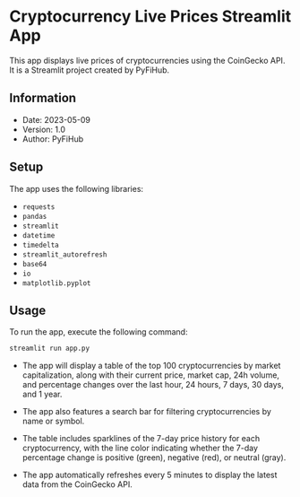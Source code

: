 # Cryptocurrency Live Prices Streamlit App

This app displays live prices of cryptocurrencies using the CoinGecko API. It is a Streamlit project created by PyFiHub.

## Information

- Date: 2023-05-09
- Version: 1.0
- Author: PyFiHub

## Setup

The app uses the following libraries:

- `requests`
- `pandas`
- `streamlit`
- `datetime`
- `timedelta`
- `streamlit_autorefresh`
- `base64`
- `io`
- `matplotlib.pyplot`

## Usage

To run the app, execute the following command:
```python
streamlit run app.py
```


- The app will display a table of the top 100 cryptocurrencies by market capitalization, along with their current price, market cap, 24h volume, and percentage changes over the last hour, 24 hours, 7 days, 30 days, and 1 year.

- The app also features a search bar for filtering cryptocurrencies by name or symbol.

- The table includes sparklines of the 7-day price history for each cryptocurrency, with the line color indicating whether the 7-day percentage change is positive (green), negative (red), or neutral (gray).

- The app automatically refreshes every 5 minutes to display the latest data from the CoinGecko API.
